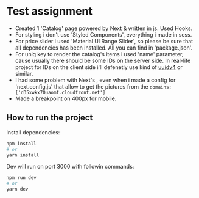  # Test assignment
 
  - Created 1 'Catalog' page powered by Next & written in js.
 Used Hooks. 
  - For styling i don't use 'Styled Components', everything i made in  scss. 
  - For price slider i used 'Material UI Range Slider', so please be sure that all dependencies has been installed. All you can find in 'package.json'.
  - For uniq key to render the catalog's items i used 'name' parameter, cause usually there should be some IDs on the server side. In real-life project for IDs on the client side i'll defenetly use kind of [uuidv4](https://www.npmjs.com/package/uuidv4) or similar.
 - I had some problem with Next's <Image />, even when i made a config for 'next.config.js' that allow to get the pictures from the ``` domains: ['d35xwkx70uaomf.cloudfront.net'] ```
 - Made a breakpoint on 400px for mobile.

## How to run the project

Install dependencies:

```bash
npm install
# or
yarn install
```

Dev will run on  port 3000 with followin commands:

```bash
npm run dev
# or
yarn dev
```
